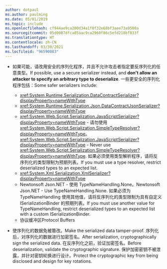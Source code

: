 ```yaml
---
author: dotpaul
ms.author: paulming
ms.date: 05/01/2019
ms.topic: include
ms.openlocfilehash: cf944ae9ca200d34a1f0f32e68bf3aee73a9500a
ms.sourcegitcommit: 05d0087dfca85aac9ca2960f86c5efd218bf833f
ms.translationtype: HT
ms.contentlocale: zh-CN
ms.lasthandoff: 03/30/2021
ms.locfileid: "96590083"
---
```

- <span data-ttu-id="f5ea9-101">如果可能，请改用安全的序列化程序，并且不允许攻击者指定要反序列化的任意类型。</span><span class="sxs-lookup"><span data-stu-id="f5ea9-101">If possible, use a secure serializer instead, and **don't allow an attacker to specify an arbitrary type to deserialize**.</span></span> <span data-ttu-id="f5ea9-102">一些更安全的序列化程序包括：</span><span class="sxs-lookup"><span data-stu-id="f5ea9-102">Some safer serializers include:</span></span>

  - <xref:System.Runtime.Serialization.DataContractSerializer?displayProperty=nameWithType>
  - <xref:System.Runtime.Serialization.Json.DataContractJsonSerializer?displayProperty=nameWithType>
  - <span data-ttu-id="f5ea9-103"><xref:System.Web.Script.Serialization.JavaScriptSerializer?displayProperty=nameWithType> - 请勿使用 <xref:System.Web.Script.Serialization.SimpleTypeResolver?displayProperty=nameWithType>。</span><span class="sxs-lookup"><span data-stu-id="f5ea9-103"><xref:System.Web.Script.Serialization.JavaScriptSerializer?displayProperty=nameWithType> - Never use <xref:System.Web.Script.Serialization.SimpleTypeResolver?displayProperty=nameWithType>.</span></span> <span data-ttu-id="f5ea9-104">如果必须使用类型解析程序，请将反序列化的类型限制为预期列表。</span><span class="sxs-lookup"><span data-stu-id="f5ea9-104">If you must use a type resolver, restrict deserialized types to an expected list.</span></span>
  - <xref:System.Xml.Serialization.XmlSerializer?displayProperty=nameWithType>
  - <span data-ttu-id="f5ea9-105">Newtonsoft Json.NET - 使用 TypeNameHandling.None。</span><span class="sxs-lookup"><span data-stu-id="f5ea9-105">Newtonsoft Json.NET - Use TypeNameHandling.None.</span></span> <span data-ttu-id="f5ea9-106">如果必须为 TypeNameHandling 使用其他值，请将反序列化的类型限制为具有自定义 ISerializationBinder 的预期列表。</span><span class="sxs-lookup"><span data-stu-id="f5ea9-106">If you must use another value for TypeNameHandling, restrict deserialized types to an expected list with a custom ISerializationBinder.</span></span>
  - <span data-ttu-id="f5ea9-107">协议缓冲区</span><span class="sxs-lookup"><span data-stu-id="f5ea9-107">Protocol Buffers</span></span>

- <span data-ttu-id="f5ea9-108">使序列化的数据免被篡改。</span><span class="sxs-lookup"><span data-stu-id="f5ea9-108">Make the serialized data tamper-proof.</span></span> <span data-ttu-id="f5ea9-109">序列化后，对序列化的数据进行加密签名。</span><span class="sxs-lookup"><span data-stu-id="f5ea9-109">After serialization, cryptographically sign the serialized data.</span></span> <span data-ttu-id="f5ea9-110">在反序列化之前，验证加密签名。</span><span class="sxs-lookup"><span data-stu-id="f5ea9-110">Before deserialization, validate the cryptographic signature.</span></span> <span data-ttu-id="f5ea9-111">保护加密密钥不被泄露，并针对密钥轮换进行设计。</span><span class="sxs-lookup"><span data-stu-id="f5ea9-111">Protect the cryptographic key from being disclosed and design for key rotations.</span></span>
